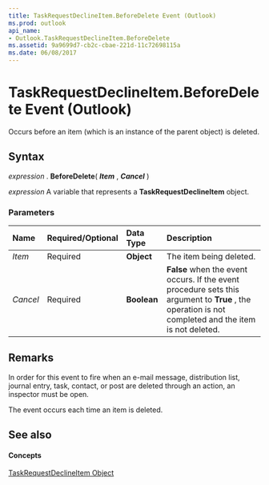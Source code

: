 ```yaml
---
title: TaskRequestDeclineItem.BeforeDelete Event (Outlook)
ms.prod: outlook
api_name:
- Outlook.TaskRequestDeclineItem.BeforeDelete
ms.assetid: 9a9699d7-cb2c-cbae-221d-11c72698115a
ms.date: 06/08/2017
---
```



# TaskRequestDeclineItem.BeforeDelete Event (Outlook)

Occurs before an item (which is an instance of the parent object) is deleted.


## Syntax

 _expression_ . **BeforeDelete**( **_Item_** , **_Cancel_** )

 _expression_ A variable that represents a **TaskRequestDeclineItem** object.


### Parameters



|**Name**|**Required/Optional**|**Data Type**|**Description**|
|:-----|:-----|:-----|:-----|
| _Item_|Required| **Object**|The item being deleted.|
| _Cancel_|Required| **Boolean**| **False** when the event occurs. If the event procedure sets this argument to **True** , the operation is not completed and the item is not deleted.|

## Remarks

In order for this event to fire when an e-mail message, distribution list, journal entry, task, contact, or post are deleted through an action, an inspector must be open.

The event occurs each time an item is deleted.


## See also


#### Concepts


[TaskRequestDeclineItem Object](Outlook.TaskRequestDeclineItem.md)

